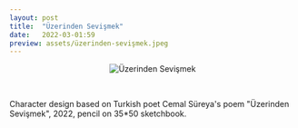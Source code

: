 ```yaml
---
layout: post
title:  "Üzerinden Sevişmek"
date:   2022-03-01:59
preview: assets/üzerinden-sevişmek.jpeg
---
```


<div style="text-align: center"><img src="{{site.baseurl}}/assets/üzerinden-sevişmek.jpeg" alt="Üzerinden Sevişmek" class="center"/></div>

&nbsp;

Character design based on Turkish poet Cemal Süreya's poem "Üzerinden Sevişmek", 2022, pencil on 35*50 sketchbook.

&nbsp;